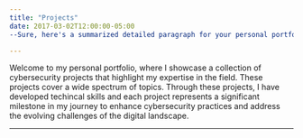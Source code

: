 ```yaml
---
title: "Projects"
date: 2017-03-02T12:00:00-05:00
--Sure, here's a summarized detailed paragraph for your personal portfolio:

---
```


Welcome to my personal portfolio, where I showcase a collection of cybersecurity projects that highlight my expertise in the field. These projects cover a wide spectrum of topics. Through these projects, I have developed techincal skills and each project represents a significant milestone in my journey to enhance cybersecurity practices and address the evolving challenges of the digital landscape.

---



